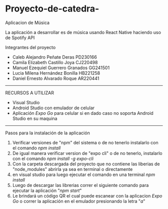 # Proyecto-de-catedra-

Aplicacion de Música

La aplicación a desarrollar es de música usando React Native haciendo uso de Spotify API

Integrantes del proyecto

- Caleb Alejandro Peñate Deras       PD230166
- Camila Elizabeth Castillo Joya     CJ220498
- Manuel Ezequiel Guerrero Granados  GG241501
- Lucia Milena Hernández Bonilla     HB221258
- Daniel Ernesto Alvarado Roque      AR220441

******************************************************************************************************
RECURSOS A UTILIZAR
- Visual Studio
- Android Studio con emulador de celular
- Aplicación *Expo Go* para celular si en dado caso no soporta Android Studio en su maquina

******************************************************************************************************
Pasos para la instalación de la aplicación

1. Verificar versiones de "npm" del sistema o de no tenerlo instalarlo con el comando *npm install*
2. De igual manera verificar version de "expo cli" o de no tenerlo, instalarlo con el comando *npm install -g expo-cli*
3. Con la carpeta descargada del proyecto que no contiene las liberias de "node_modules" abrirla ya sea en terminal o directamente
4. en visual studio para luego ejecutar el comando en una terminal *npm install*
5. Luego de descargar las librerias correr el siguiente comando para ejecutar la aplicación "*npm start*"
6. Le brindará un código QR el cual puede escanear con la aplicacion *Expo Go* o correr la aplicación en el emulador presionando la letra "*a*"
